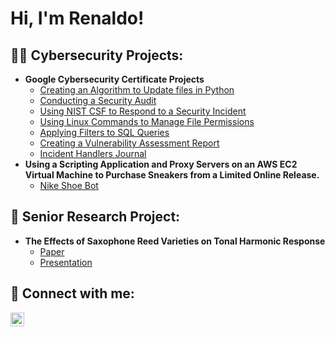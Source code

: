 <h1>Hi, I'm Renaldo! 
  <br/>

<h2>👨‍💻 Cybersecurity Projects:</h2>

- <b>Google Cybersecurity Certificate Projects</b>
  - [Creating an Algorithm to Update files in Python](https://github.com/RenaldoSchmidt/PythonFileUpdateAlgorithm/tree/main)
  - [Conducting a Security Audit](https://github.com/RenaldoSchmidt/SecurityAudit)
  - [Using NIST CSF to Respond to a Security Incident](https://github.com/RenaldoSchmidt/NISTCSFResponse/tree/main)
  - [Using Linux Commands to Manage File Permissions](https://github.com/RenaldoSchmidt/LinuxFilePermissions)
  - [Applying Filters to SQL Queries](https://github.com/RenaldoSchmidt/FilteringSQLQueries/tree/main)
  - [Creating a Vulnerability Assessment Report](https://github.com/RenaldoSchmidt/VulnerabilityAssessment/tree/main)
  - [Incident Handlers Journal](https://github.com/RenaldoSchmidt/IncidentHandlersJournal/tree/main)
- <b>Using a Scripting Application and Proxy Servers on an AWS EC2 Virtual Machine to Purchase Sneakers from a Limited Online Release.</b>
  - [Nike Shoe Bot](https://github.com/RenaldoSchmidt/Botting)

<h2>🔬 Senior Research Project:</h2>

- <b>The Effects of Saxophone Reed Varieties on Tonal Harmonic Response</b>
  - [Paper](https://github.com/RenaldoSchmidt/SeniorResearchPaper) 
  - [Presentation](https://github.com/RenaldoSchmidt/ResearchPresentation)

<h2> 🤳 Connect with me:</h2>

[<img align="left" alt="RenaldoSchmidt | LinkedIn" width="22px" src="https://cdn.jsdelivr.net/npm/simple-icons@v3/icons/linkedin.svg" />][linkedin]

[linkedin]: https://linkedin.com/in/renaldoschmidt

